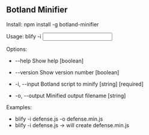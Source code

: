 ## Botland Minifier

Install:  npm install -g botland-minifier

Usage: blify -i <input file>


Options:
-  --help        Show help                                              [boolean]

-  --version     Show version number                                    [boolean]

-  -i, --input   Botland script to minify                     [string] [required]

-  -o, --output  Minified output filename                                [string]

Examples:
-  blify -i defense.js -o defense.min.js
-  blify -i defense.js  -> will create defense.min.js

